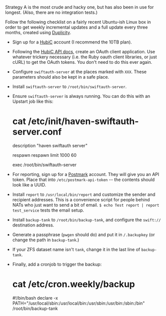 Strategy A is the most crude and hacky one, but has also been in use for longest. (Also, there are no integration tests.)

Follow the following checklist on a fairly recent Ubuntu-ish Linux box in order to get weekly incremental updates and a full update every three months, created using [Duplicity](http://duplicity.nongnu.org/).

- Sign up for a [HubiC](https://hubic.com/en/offers/) account (I recommend the 10TB plan).
- Following the [HubiC API docs](https://api.hubic.com/sandbox/), create an OAuth client application. Use whatever trickery necessary (i.e. the Ruby oauth client libraries, or just cURL) to get the OAuth tokens. You don't need to do this ever again.
- Configure `swiftauth-server` at the places marked with `XXX`. These parameters should also be kept in a safe place.
- Install `swiftauth-server` to `/root/bin/swiftauth-server`.
- Ensure `swiftauth-server` is always running. You can do this with an Upstart job like this:

    # cat /etc/init/haven-swiftauth-server.conf
    description "haven swiftauth server"

    respawn
    respawn limit 1000 60

    exec /root/bin/swiftauth-server

- For reporting, sign up for a [Postmark](https://postmarkapp.com/) account. They will give you an API token. Place that into `/etc/postmark-api-token` -- the contents should look like a UUID.
- Install `report` to `/usr/local/bin/report` and customize the sender and recipient addresses. This is a convenience script for people behind NATs who just want to send a bit of email. `$ echo Test report | report test_service` tests the email setup.
- Install `backup-tank` to `/root/bin/backup-tank`, and configure the `swift://` destination address.
- Generate a passphrase (`pwgen` should do) and put it in `/.backupkey` (or change the path in `backup-tank`.)
- If your ZFS dataset name isn't `tank`, change it in the last line of `backup-tank`.
- Finally, add a cronjob to trigger the backup:

    # cat /etc/cron.weekly/backup

    #!/bin/bash
    declare -x PATH="/usr/local/sbin:/usr/local/bin:/usr/sbin:/usr/bin:/sbin:/bin"
    /root/bin/backup-tank
